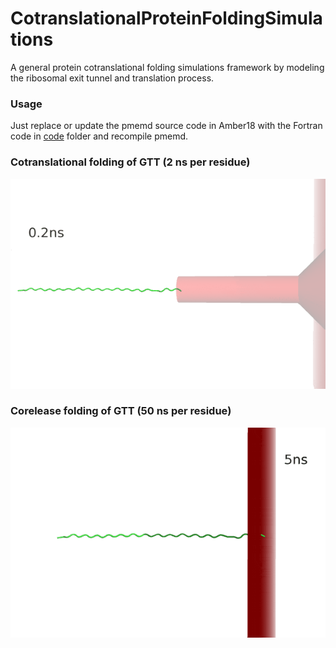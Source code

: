 # CotranslationalProteinFoldingSimulations
A general protein cotranslational folding simulations framework by modeling the ribosomal exit tunnel and translation process.

### Usage
Just replace or update the pmemd source code in Amber18 with the Fortran code in [code](https://github.com/PengTao-HUST/CotranslationalProteinFoldingSimulations/tree/master/code) folder and recompile pmemd.

### Cotranslational folding of GTT (2 ns per residue)
![Cotranslational folding of GTT](https://github.com/PengTao-HUST/CotranslationalProteinFoldingSimulations/blob/master/movies/MovieS2_CTF-2.gif)

### Corelease folding of GTT (50 ns per residue)
![Corelease folding of GTT](https://github.com/PengTao-HUST/CotranslationalProteinFoldingSimulations/blob/master/movies/MovieS1_CRF-50.gif)
